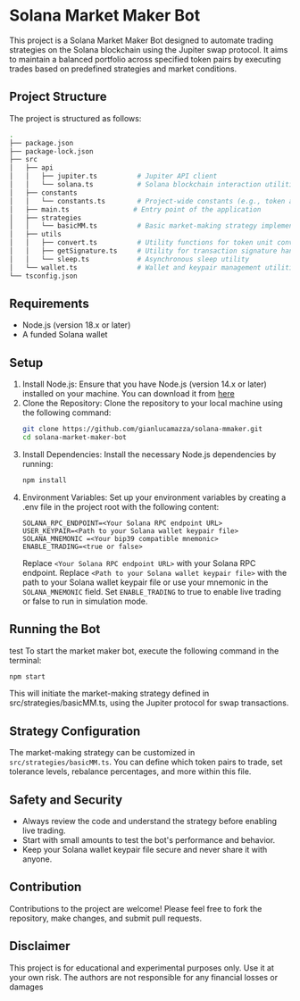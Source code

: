 # Solana Market Maker Bot

This project is a Solana Market Maker Bot designed to automate trading strategies on the Solana blockchain using the Jupiter swap protocol. It aims to maintain a balanced portfolio across specified token pairs by executing trades based on predefined strategies and market conditions.

## Project Structure

The project is structured as follows:

```bash
.
├── package.json
├── package-lock.json
├── src
│   ├── api
│   │   ├── jupiter.ts          # Jupiter API client
│   │   └── solana.ts           # Solana blockchain interaction utilities
│   ├── constants
│   │   └── constants.ts        # Project-wide constants (e.g., token addresses)
│   ├── main.ts                # Entry point of the application
│   ├── strategies
│   │   └── basicMM.ts          # Basic market-making strategy implementation
│   ├── utils
│   │   ├── convert.ts          # Utility functions for token unit conversions
│   │   ├── getSignature.ts     # Utility for transaction signature handling
│   │   └── sleep.ts            # Asynchronous sleep utility
│   └── wallet.ts               # Wallet and keypair management utilities
└── tsconfig.json
```

## Requirements

- Node.js (version 18.x or later)
- A funded Solana wallet

## Setup

1. Install Node.js: Ensure that you have Node.js (version 14.x or later) installed on your machine. You can download it from [here]("https://nodejs.org/")
2. Clone the Repository: Clone the repository to your local machine using the following command:
    ```bash
    git clone https://github.com/gianlucamazza/solana-mmaker.git
    cd solana-market-maker-bot
    ```
3. Install Dependencies: Install the necessary Node.js dependencies by running:
    ```bash
    npm install
    ```
4. Environment Variables: Set up your environment variables by creating a .env file in the project root with the following content:
    ```
    SOLANA_RPC_ENDPOINT=<Your Solana RPC endpoint URL>
    USER_KEYPAIR=<Path to your Solana wallet keypair file>
    SOLANA_MNEMONIC =<Your bip39 compatible mnemonic>
    ENABLE_TRADING=<true or false>
    ```
    Replace `<Your Solana RPC endpoint URL>` with your Solana RPC endpoint.
    Replace `<Path to your Solana wallet keypair file>` with the path to your Solana wallet keypair file or use your mnemonic in the `SOLANA_MNEMONIC` field.
    Set `ENABLE_TRADING` to true to enable live trading or false to run in simulation mode.
## Running the Bot
test
To start the market maker bot, execute the following command in the terminal:

```bash
npm start
```

This will initiate the market-making strategy defined in src/strategies/basicMM.ts, using the Jupiter protocol for swap transactions.

## Strategy Configuration

The market-making strategy can be customized in `src/strategies/basicMM.ts`. You can define which token pairs to trade, set tolerance levels, rebalance percentages, and more within this file.

## Safety and Security

- Always review the code and understand the strategy before enabling live trading.
- Start with small amounts to test the bot's performance and behavior.
- Keep your Solana wallet keypair file secure and never share it with anyone.

## Contribution
Contributions to the project are welcome! Please feel free to fork the repository, make changes, and submit pull requests.

## Disclaimer
This project is for educational and experimental purposes only. Use it at your own risk. The authors are not responsible for any financial losses or damages